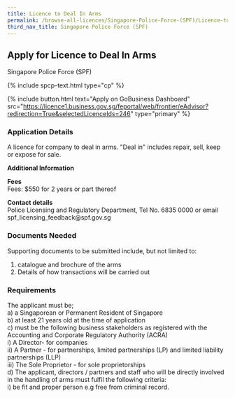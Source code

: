 ```yaml
---
title: Licence to Deal In Arms
permalink: /browse-all-licences/Singapore-Police-Force-(SPF)/Licence-to-Deal-In-Arms
third_nav_title: Singapore Police Force (SPF)
---
```


## Apply for Licence to Deal In Arms

Singapore Police Force (SPF)

{% include spcp-text.html type="cp" %}

{% include button.html text="Apply on GoBusiness Dashboard" src="https://licence1.business.gov.sg/feportal/web/frontier/eAdvisor?redirection=True&selectedLicenceIds=246" type="primary" %}

### Application Details

<p>A licence for company to deal in arms. "Deal in" includes repair, sell, keep or expose for sale.</p>

**Additional Information**

<p><strong>Fees</strong><br>
Fees: $550 for 2 years or part thereof</p>

<p><strong>Contact details</strong><br>Police Licensing and Regulatory Department, Tel No. 6835 0000 or email spf_licensing_feedback@spf.gov.sg</p>


### Documents Needed

<p>Supporting documents to be submitted include, but not limited to:</p>
<ol>
<li>catalogue and brochure of the arms</li>
<li>Details of how transactions will be carried out</li>
</ol>

### Requirements

<p>The applicant must be;<br>
a) a Singaporean or Permanent Resident of Singapore<br>
b) at least 21 years old at the time of application<br>
c) must be the following business stakeholders as registered with the Accounting and Corporate Regulatory Authority (ACRA)
<br />i) A Director- for companies<br />ii) A Partner - for partnerships, limited partnerships (LP) and limited liability partnerships (LLP)<br />iii) The Sole Proprietor - for sole proprietorships<br>
d) The applicant, directors / partners and staff who will be directly involved in the handling of arms must fulfil the following criteria:<br>
i) be fit and proper person e.g free from criminal record.</p>

